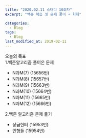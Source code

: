 ```yaml
---
title: "2020.02.11 스터디 10회차"
excerpt: "백준 복습 및 문제 풀이 + 회화"

categories:
  - Blog
tags:
  - Blog
last_modified_at: 2019-02-11
---
```

오늘의 목표     
1.백준알고리즘 풀어온 문제  
- N과M(7) (15656번)    
- N과M(8) (15657번)  
- N과M(9) (15663번)    
- N과M(10) (15664번)    
- N과M(11) (15665번)    
- N과M(12) (15666번)        

2.백준 알고리즘 문제 풀기    
- 상금헌터 (15953번)         
- 인형들 (15954번)      
